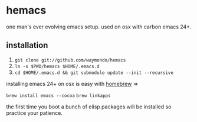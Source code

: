 # hemacs

one man's ever evolving emacs setup. used on osx with carbon emacs 24+.

## installation

1. `git clone git://github.com/waymondo/hemacs`
2. `ln -s $PWD/hemacs $HOME/.emacs.d`
3. `cd $HOME/.emacs.d && git submodule update --init --recursive`

installing emacs 24+ on osx is easy with [homebrew](http://mxcl.github.com/homebrew) =>

`brew install emacs --cocoa`
`brew linkapps`

the first time you boot a bunch of elisp packages will be installed so practice your patience.
